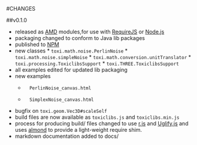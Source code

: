 #CHANGES


##v0.1.0
*	 released as [AMD](https://github.com/amdjs/amdjs-api/wiki/AMD) modules,for use with [RequireJS](http://requirejs.org) or [Node.js](http://nodejs.org)
*	 packaging changed to conform to Java lib packages
*	 published to [NPM](http://npmjs.org/)
*	 new classes
	*		 ``toxi.math.noise.PerlinNoise``
	*		 ``toxi.math.noise.simpleNoise``
	*		 ``toxi.math.conversion.unitTranslator``
	*		 ``toxi.processing.ToxiclibsSupport``
	*		 ``toxi.THREE.ToxiclibsSupport``
*	all examples edited for updated lib packaging
*	new examples
	*		PerlinNoise_canvas.html
	*		SimplexNoise_canvas.html
*	 bugfix on ``toxi.geom.Vec3D#scaleSelf``
*	 build files are now available as ``toxiclibs.js`` and ``toxiclibs.min.js``
* 	 process for producing build/ files changed to use [r.js](http://github.com/jrburke/r.js) and [Uglify.js](https://github.com/mishoo/UglifyJS) and uses [almond](http://github.com/jrburke/r.js) to provide a light-weight require shim.
*	 markdown documentation added to docs/